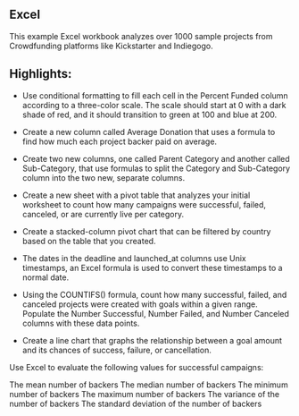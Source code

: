 **Excel**
-------

This example Excel workbook analyzes over 1000 sample projects from Crowdfunding platforms like Kickstarter and Indiegogo. 

Highlights:
-------

* Use conditional formatting to fill each cell in the Percent Funded column according to a three-color scale. The scale should start at 0 with a dark shade of red, and it should transition to green at 100 and blue at 200.

* Create a new column called Average Donation that uses a formula to find how much each project backer paid on average.

* Create two new columns, one called Parent Category and another called Sub-Category, that use formulas to split the Category and Sub-Category column into the two new, separate columns.

* Create a new sheet with a pivot table that analyzes your initial worksheet to count how many campaigns were successful, failed, canceled, or are currently live per category.

* Create a stacked-column pivot chart that can be filtered by country based on the table that you created.

* The dates in the deadline and launched_at columns use Unix timestamps, an Excel formula is used to convert these timestamps to a normal date.

* Using the COUNTIFS() formula, count how many successful, failed, and canceled projects were created with goals within a given range. Populate the Number Successful, Number Failed, and Number Canceled columns with these data points.

* Create a line chart that graphs the relationship between a goal amount and its chances of success, failure, or cancellation.

Use Excel to evaluate the following values for successful campaigns:

The mean number of backers
The median number of backers
The minimum number of backers
The maximum number of backers
The variance of the number of backers
The standard deviation of the number of backers
